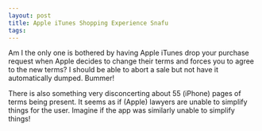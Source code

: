 ```yaml
---
layout: post
title: Apple iTunes Shopping Experience Snafu
tags: 
---
```

Am I the only one is bothered by having Apple iTunes drop your purchase
request when Apple decides to change their terms and forces you to agree to
the new terms? I should be able to abort a sale but not have it automatically
dumped. Bummer!

There is also something very disconcerting about 55 (iPhone) pages of terms
being present. It seems as if (Apple) lawyers are unable to simplify things
for the user. Imagine if the app was similarly unable to simplify things!

